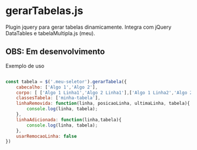 # gerarTabelas.js

Plugin jquery para gerar tabelas dinamicamente. Integra com jQuery DataTables e tabelaMultipla.js (meu).

## OBS: Em desenvolvimento

Exemplo de uso

```javascript

const tabela = $('.meu-seletor').gerarTabela({
    cabecalho: ['Algo 1','Algo 2'],
    corpo: [ ['Algo 1 Linha1','Algo 2 Linha1'],['Algo 1 Linha2','Algo 2 Linha2'] ],
    classesTabela: ['minha-tabela'],
    linhaRemovida: function(linha, posicaoLinha, ultimaLinha, tabela){
        console.log(linha, tabela);
    },
    linhaAdicionada: function(linha,tabela){
        console.log(linha, tabela);
    },
    usarRemocaoLinha: false
})

```